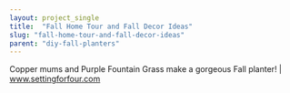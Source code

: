 ```yaml
---
layout: project_single
title:  "Fall Home Tour and Fall Decor Ideas"
slug: "fall-home-tour-and-fall-decor-ideas"
parent: "diy-fall-planters"
---
```

Copper mums and Purple Fountain Grass make a gorgeous Fall planter! | www.settingforfour.com